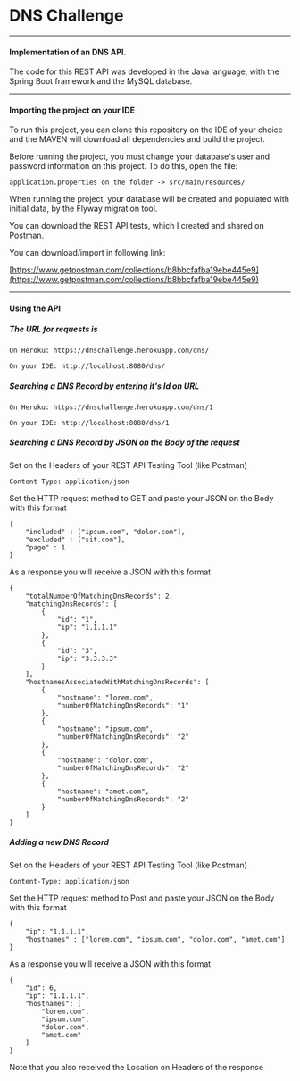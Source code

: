 # DNS Challenge

---
#### Implementation of an DNS API.

The code for this REST API was developed in the Java language, with the Spring Boot framework and the MySQL database.

---

#### Importing the project on your IDE

To run this project, you can clone this repository on the IDE of your choice and the MAVEN will download all dependencies and build the project.


Before running the project, you must change your database's user and password information on this project.
To do this, open the file:

	application.properties on the folder -> src/main/resources/
	

When running the project, your database will be created and populated with initial data, by the Flyway migration tool.


You can download the REST API tests, which I created and shared on Postman.

You can download/import in following link:

[https://www.getpostman.com/collections/b8bbcfafba19ebe445e9](https://www.getpostman.com/collections/b8bbcfafba19ebe445e9)

---

#### Using the API

##### The URL for requests is
	
	On Heroku: https://dnschallenge.herokuapp.com/dns/
	
	On your IDE: http://localhost:8080/dns/
	
	
##### Searching a DNS Record by entering it's Id on URL

	On Heroku: https://dnschallenge.herokuapp.com/dns/1
	
	On your IDE: http://localhost:8080/dns/1
	
	
##### Searching a DNS Record by JSON on the Body of the request
	
Set on the Headers of your REST API Testing Tool (like Postman)

	Content-Type: application/json

Set the HTTP request method to GET and paste your JSON on the Body with this format

	{
		"included" : ["ipsum.com", "dolor.com"],
		"excluded" : ["sit.com"],
		"page" : 1
	}
	
As a response you will receive a JSON with this format

	{
		"totalNumberOfMatchingDnsRecords": 2,
		"matchingDnsRecords": [
			{
				"id": "1",
				"ip": "1.1.1.1"
			},
			{
				"id": "3",
				"ip": "3.3.3.3"
			}
		],
		"hostnamesAssociatedWithMatchingDnsRecords": [
			{
				"hostname": "lorem.com",
				"numberOfMatchingDnsRecords": "1"
			},
			{
				"hostname": "ipsum.com",
				"numberOfMatchingDnsRecords": "2"
			},
			{
				"hostname": "dolor.com",
				"numberOfMatchingDnsRecords": "2"
			},
			{
				"hostname": "amet.com",
				"numberOfMatchingDnsRecords": "2"
			}
		]
	}
	
	
##### Adding a new DNS Record 

Set on the Headers of your REST API Testing Tool (like Postman)

	Content-Type: application/json

Set the HTTP request method to Post and paste your JSON on the Body with this format

	{
		"ip": "1.1.1.1",
		"hostnames" : ["lorem.com", "ipsum.com", "dolor.com", "amet.com"]
	}
	
As a response you will receive a JSON with this format
	
	{
		"id": 6,
		"ip": "1.1.1.1",
		"hostnames": [
			"lorem.com",
			"ipsum.com",
			"dolor.com",
			"amet.com"
		]
	}

Note that you also received the Location on Headers of the response